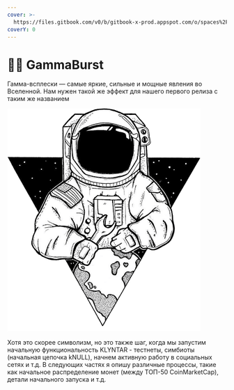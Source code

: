 ```yaml
---
cover: >-
  https://files.gitbook.com/v0/b/gitbook-x-prod.appspot.com/o/spaces%2FMlYPneLIcqHH1EOMSnny%2Fuploads%2FhglbbR5sFIA0Hm3sRUAs%2F3f9a76e8f304e41d93a8bf6daefc5163.gif?alt=media&token=9be2fce5-9063-43d4-9b45-f9e639f46b8c
coverY: 0
---
```


# 🧑🚀 GammaBurst

Гамма-всплески — самые яркие, сильные и мощные явления во Вселенной. Нам нужен такой же эффект для нашего первого релиза с таким же названием

![](../../.gitbook/assets/gamma.png)

Хотя это скорее символизм, но это также шаг, когда мы запустим начальную функциональность KLYNTAR - тестнеты, симбиоты (начальная цепочка kNULL), начнем активную работу в социальных сетях и т.д. В следующих частях я опишу различные процессы, такие как начальное распределение монет (между ТОП-50 CoinMarketCap), детали начального запуска и т.д.
